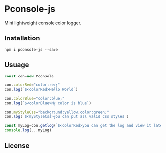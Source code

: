 # Pconsole-js

Mini lightweight console color logger.

## Installation
```
npm i pconsole-js --save

```

## Usuage
```javascript
const con=new Pconsole

con.colorRed="color:red;"
con.log(`$<colorRed>Hello World`)

con.colorBlue="color:blue;"
con.log(`$<colorBlue>My color is blue`)

con.myStyleCss="background:yellow;color:green;"
con.log(`$<myStyleCss>you can put all valid css styles`)

const myLog=con.getlog(`$<colorRed>you can get the log and view it later`)
console.log(...myLog)

```
## License
